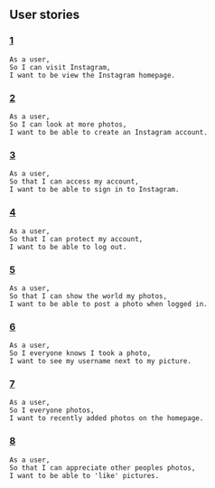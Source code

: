 ## User stories

### [1](1_todo.md)

```
As a user,
So I can visit Instagram,
I want to be view the Instagram homepage.
```

### [2](2_todo.md)
```
As a user,
So I can look at more photos,
I want to be able to create an Instagram account.
```

### [3](3_todo.md)
```
As a user,
So that I can access my account,
I want to be able to sign in to Instagram.
```

### [4](4_todo.md)
```
As a user,
So that I can protect my account,
I want to be able to log out.
```

### [5](5_todo.md)
```
As a user,
So that I can show the world my photos,
I want to be able to post a photo when logged in.
```

### [6](6_todo.md)
```
As a user,
So I everyone knows I took a photo,
I want to see my username next to my picture.
```

### [7](7_todo.md)
```
As a user,
So I everyone photos,
I want to recently added photos on the homepage.
```

### [8](8_todo.md)
```
As a user,
So that I can appreciate other peoples photos,
I want to be able to 'like' pictures.
```

